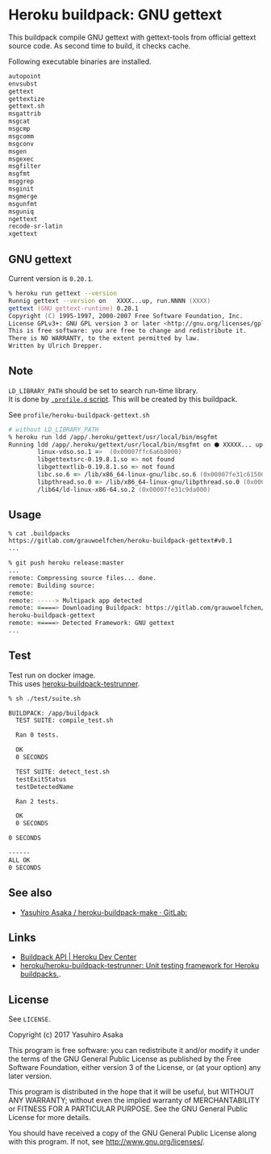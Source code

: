 # Heroku buildpack: GNU gettext

This buildpack compile GNU gettext with gettext-tools from official gettext  
source code.
As second time to build, it checks cache.

Following executable binaries are installed.

```txt
autopoint
envsubst
gettext
gettextize
gettext.sh
msgattrib
msgcat
msgcmp
msgcomm
msgconv
msgen
msgexec
msgfilter
msgfmt
msggrep
msginit
msgmerge
msgunfmt
msguniq
ngettext
recode-sr-latin
xgettext
```

## GNU gettext

Current version is `0.20.1`.

```zsh
% heroku run gettext --version
Runnig gettext --version on   XXXX...up, run.NNNN (XXXX)
gettext (GNU gettext-runtime) 0.20.1
Copyright (C) 1995-1997, 2000-2007 Free Software Foundation, Inc.
License GPLv3+: GNU GPL version 3 or later <http://gnu.org/licenses/gpl.html>
This is free software: you are free to change and redistribute it.
There is NO WARRANTY, to the extent permitted by law.
Written by Ulrich Drepper.
```


## Note

`LD_LIBRARY_PATH` should be set to search run-time library.  
It is done by [`.profile.d` script](
https://devcenter.heroku.com/articles/buildpack-api#profile-d-scripts).
This will be created by this buildpack.

See `profile/heroku-buildpack-gettext.sh`

```zsh
# without LD_LIBRARY_PATH
% heroku run ldd /app/.heroku/gettext/usr/local/bin/msgfmt
Running ldd /app/.heroku/gettext/usr/local/bin/msgfmt on ⬢ XXXXX... up, run.NNNN (XXXX)
        linux-vdso.so.1 =>  (0x00007ffc6a6b8000)
        libgettextsrc-0.19.8.1.so => not found
        libgettextlib-0.19.8.1.so => not found
        libc.so.6 => /lib/x86_64-linux-gnu/libc.so.6 (0x00007fe31c615000)
        libpthread.so.0 => /lib/x86_64-linux-gnu/libpthread.so.0 (0x00007fe31c3f7000)
        /lib64/ld-linux-x86-64.so.2 (0x00007fe31c9da000)
```


## Usage

```zsh
% cat .buildpacks
https://gitlab.com/grauwoelfchen/heroku-buildpack-gettext#v0.1
...

% git push heroku release:master
...
remote: Compressing source files... done.
remote: Building source:
remote:
remote: -----> Multipack app detected
remote: =====> Downloading Buildpack: https://gitlab.com/grauwoelfchen/
heroku-buildpack-gettext
remote: =====> Detected Framework: GNU gettext
...
```

## Test

Test run on docker image.  
This uses [heroku-buildpack-testrunner](
    https://github.com/heroku/heroku-buildpack-testrunner).

```zsh
% sh ./test/suite.sh

BUILDPACK: /app/buildpack
  TEST SUITE: compile_test.sh

  Ran 0 tests.

  OK
  0 SECONDS

  TEST SUITE: detect_test.sh
  testExitStatus
  testDetectedName

  Ran 2 tests.

  OK
  0 SECONDS

0 SECONDS

------
ALL OK
0 SECONDS
```


## See also

* [Yasuhiro Asaka / heroku-buildpack-make · GitLab:](
    https://gitlab.com/grauwoelfchen/heroku-buildpack-make)


## Links

* [Buildpack API | Heroku Dev Center](
    https://devcenter.heroku.com/articles/buildpack-api)
* [heroku/heroku-buildpack-testrunner: Unit testing framework for
   Heroku buildpacks.](https://github.com/heroku/heroku-buildpack-testrunner).


## License

See `LICENSE`.

Copyright (c) 2017 Yasuhiro Asaka

This program is free software: you can redistribute it and/or modify
it under the terms of the GNU General Public License as published by
the Free Software Foundation, either version 3 of the License, or
(at your option) any later version.

This program is distributed in the hope that it will be useful,
but WITHOUT ANY WARRANTY; without even the implied warranty of
MERCHANTABILITY or FITNESS FOR A PARTICULAR PURPOSE.  See the
GNU General Public License for more details.

You should have received a copy of the GNU General Public License
along with this program.  If not, see <http://www.gnu.org/licenses/>.
